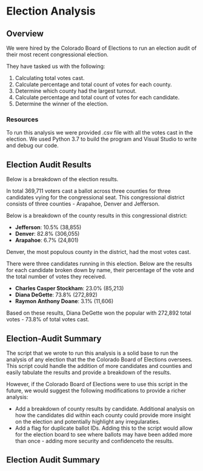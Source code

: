# Election Analysis

## Overview
We were hired by the Colorado Board of Elections to run an election audit of their most recent congressional election.

They have tasked us with the following:
1. Calculating total votes cast.
2. Calculate percentage and total count of votes for each county.
3. Determine which county had the largest turnout.
4. Calculate percentage and total count of votes for each candidate.
5. Determine the winner of the election.

### Resources
 To run this analysis we were provided .csv file with all the votes cast in the election. We used Python 3.7 to build the program and Visual Studio to write and debug our code.  


## Election Audit Results
Below is a breakdown of the election results.

In total 369,711 voters cast a ballot across three counties for three candidates vying for the congressional seat. This congressional district consists of three counties - Arapahoe, Denver and Jefferson. 

Below is a breakdown of the county results in this congressional district:

- **Jefferson**: 10.5% (38,855)
- **Denver**: 82.8% (306,055)
- **Arapahoe**: 6.7% (24,801)

Denver, the most populous county in the district, had the most votes cast.

There were three candidates running in this election. Below are the results for each candidate broken down by name, their percentage of the vote and the total number of votes they received. 
- **Charles Casper Stockham**: 23.0% (85,213)
- **Diana DeGette**: 73.8% (272,892)
- **Raymon Anthony Doane**: 3.1% (11,606)

Based on these results, Diana DeGette won the popular with 272,892 total votes - 73.8% of total votes cast.

## Election-Audit Summary
The script that we wrote to run this analysis is a solid base to run the analysis of any election that the the Colorado Board of Elections oversees. This script could handle the addition of more candidates and counties and easily tabulate the results and provide a breakdown of the results. 

However, if the Colorado Board of Elections were to use this script in the future, we would suggest the following modifications to provide a richer analysis: 

- Add a breakdown of county results by candidate. Additional analysis on how the candidates did within each county could provide more insight on the election and potentially highlight any irregularaties. 
- Add a flag for duplicate ballot IDs. Adding this to the script would allow for the election board to see where ballots may have been added more than once - adding more security and confidenceto the results. 







## Election Audit Summary




